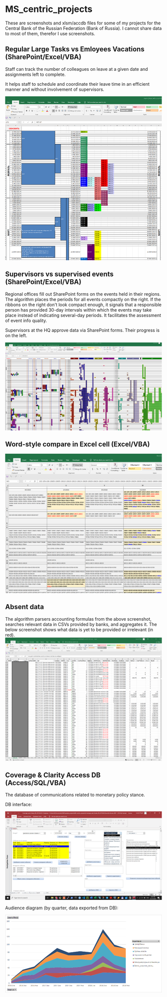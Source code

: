 # MS_centric_projects

These are screenshots and xlsm/accdb files for some of my projects for the Central Bank of the Russian Federation (Bank of Russia). I cannot share data to most of them, therefor I use screenshots.

## Regular Large Tasks vs Emloyees Vacations (SharePoint/Excel/VBA)

Staff can track the number of colleagues on leave at a given date and assignments left to complete.

It helps staff to schedule and coordinate their leave time in an efficient manner and without involvement of supervisors.

![](screenshots/regular_large_tasks_vs_emloyees_vacations.png)

## Supervisors vs supervised events (SharePoint/Excel/VBA)

Regional offices fill out SharePoint forms on the events held in their regions. The algorithm places the periods for all events compactly on the right. If the ribbons on the right don't look compact enough, it signals that a responsible person has provided 30-day intervals within which the events may take place instead of indicating several-day periods. It facilitates the assessment of event info quality.

Supervisors at the HQ approve data via SharePoint forms. Their progress is on the left.

![](screenshots/supervisors_vs_supervised_events.png)

## Word-style compare in Excel cell (Excel/VBA)
![](screenshots/Word-style_compare_in_Excel_cell.png)

## Absent data
The algorithm parsers accounting formulas from the above screenshot, searches relevant data in CSVs provided by banks, and aggregates it. The below screenshot shows what data is yet to be provided or irrelevant (in red).
![](screenshots/absent_data.png)

## Coverage & Clarity Access DB (Access/SQL/VBA)

The database of communications related to monetary policy stance.

DB interface:

![](screenshots/Coverage_and_Clarity_DB.png)

Audience diagram (by quarter, data exported from DB):

![](screenshots/Coverage_and_Clarity_Audiences_by_Quater.png)
